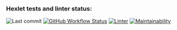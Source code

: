 ### Hexlet tests and linter status:
![Last commit](https://img.shields.io/github/last-commit/rmanzman/frontend-project-11?color=32c854)
[![GitHub Workflow Status](https://github.com/rmanzman/frontend-project-11/workflows/hexlet-check/badge.svg)](https://github.com/rmanzman/frontend-project-11/actions)
[![Linter](https://github.com/rmanzman/gendiff/actions/workflows/frontend-project-11.yml/badge.svg)](https://github.com/rmanzman/frontend-project-11/actions/workflows/rss.yml)
[![Maintainability](https://api.codeclimate.com/v1/badges/56f66170042834bb263e/maintainability)](https://codeclimate.com/github/rmanzman/frontend-project-11/maintainability)